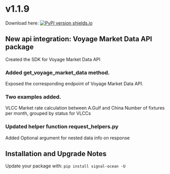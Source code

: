# v1.1.9
Download here: [![PyPI version shields.io](https://img.shields.io/pypi/v/signal-ocean.svg)](https://pypi.python.org/pypi/signal-ocean/)

## New api integration: Voyage Market Data API package
Created the SDK for Voyage Market Data API

### Added get_voyage_market_data method.
Exposed the corresponding endpoint of Voyage Market Data API.

### Two examples added.
VLCC Market rate calculation between A.Gulf and China
Number of fixtures per month, grouped by status for VLCCs

### Updated helper function request_helpers.py
Added Optional argument for nested data info on response

## Installation and Upgrade Notes
Update your package with:
`pip install signal-ocean -U`